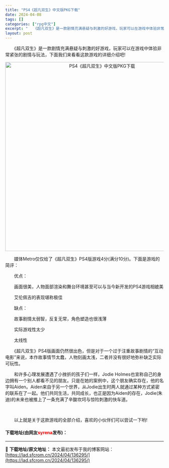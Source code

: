 ```yaml
---
title: "PS4《超凡双生》中文版PKG下载"
date: 2024-04-08
tags: []
categories: ["rpg中文"]
excerpt: "　　《超凡双生》是一款剧情充满悬疑与刺激的好游戏，玩家可以在游戏中体验非常紧张的剧情与玩法，下面我们来看看这款游戏的详细介绍吧! 　　媒体Metro仅仅给了《超凡双生》PS4版游戏4分(满分10分)。下面是游戏的简评： 　　优点： 　　画面很美，人物面部渲染和舞台环境甚至可以与当今新开发的PS4游戏&hellip;"
layout: post
---
```


 <p>　　《超凡双生》是一款剧情充满悬疑与刺激的好游戏，玩家可以在游戏中体验非常紧张的剧情与玩法，下面我们来看看这款游戏的详细介绍吧!</p> <p align="center"><img border="0" src="https://lad.sfcrom.cn/wp-content/uploads/2024/04/20240408_66136f44e555a.webp" width="600" alt="PS4《超凡双生》中文版PKG下载" /></p> <p>　　媒体Metro仅仅给了《超凡双生》PS4版游戏4分(满分10分)。下面是游戏的简评：</p> <p>　　优点：</p> <p>　　画面很美，人物面部渲染和舞台环境甚至可以与当今新开发的PS4游戏相媲美</p> <p>　　艾伦佩吉的表现堪称极佳</p> <p>　　缺点：</p> <p>　　故事剧情太弱智，反复无常，角色塑造也很浅薄</p> <p>　　实际游戏性太少</p> <p>　　太线性</p> <p>　　《超凡双生》PS4版画面仍然很出色，但是对于一个过于注重故事剧情的&ldquo;互动电影&rdquo;来说，本作故事情节太蠢，人物刻画太浅，二者并没有很好地弥补缺乏实际可玩性。</p> <p>　　和许多心理发展遭遇了小挫折的孩子们一样，Jodie Holmes也宣称自己的身边拥有一个别人都看不见的朋友。只是在她的案例中，这个朋友确实存在，他的名字叫Aiden。Aiden来自于另一个世界，从Jodie出生时两人就通过某种方式紧密的联系在了一起。他们共同生活，共同成长，也正是因为Aiden的存在，Jodie(朱迪)的未来也被推上了一条充满了辛酸坎坷与惊险刺激的快车道。</p> <p>&nbsp;</p> <p>　　以上就是关于这款游戏的全部介绍，喜欢的小伙伴们可以尝试一下哟!</p> <p><h4>下载地址(由网友<font color="red">syrena</font>发布)：</h4></p> 

---
📖 **下载地址/原文地址：** 本文最初发布于我的博客网站：[https://lad.sfcrom.cn/2024/04/136295/](https://lad.sfcrom.cn/2024/04/136295/)
